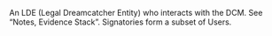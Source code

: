 An LDE (Legal Dreamcatcher Entity) who interacts with the DCM.  See “Notes, Evidence Stack”.  Signatories form a subset of Users.
